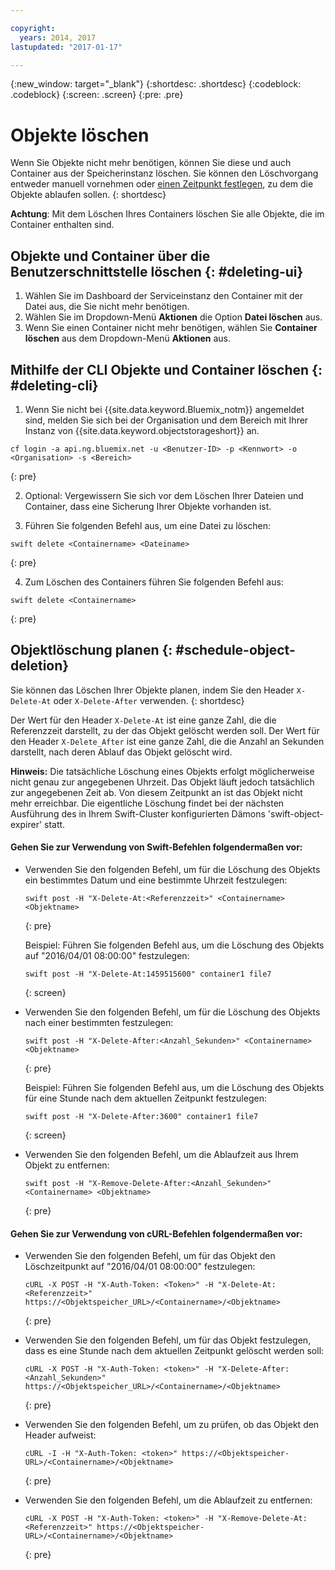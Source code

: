 ```yaml
---

copyright:
  years: 2014, 2017
lastupdated: "2017-01-17"

---
```

{:new_window: target="_blank"}
{:shortdesc: .shortdesc}
{:codeblock: .codeblock}
{:screen: .screen}
{:pre: .pre}


# Objekte löschen

Wenn Sie Objekte nicht mehr benötigen, können Sie diese und auch Container aus der Speicherinstanz löschen. Sie können den Löschvorgang entweder manuell vornehmen oder [einen Zeitpunkt festlegen](/docs/services/ObjectStorage/os_deletion.html#schedule-object-deletion), zu dem die Objekte ablaufen sollen.
{: shortdesc}

**Achtung**: Mit dem Löschen Ihres Containers löschen Sie alle Objekte, die im Container enthalten sind.


## Objekte und Container über die Benutzerschnittstelle löschen {: #deleting-ui}

1. Wählen Sie im Dashboard der Serviceinstanz den Container mit der Datei aus, die Sie nicht mehr benötigen.
2. Wählen Sie im Dropdown-Menü **Aktionen** die Option **Datei löschen** aus.
3. Wenn Sie einen Container nicht mehr benötigen, wählen Sie **Container löschen** aus dem Dropdown-Menü **Aktionen** aus.



## Mithilfe der CLI Objekte und Container löschen {: #deleting-cli}

1.  Wenn Sie nicht bei {{site.data.keyword.Bluemix_notm}} angemeldet sind, melden Sie sich bei der Organisation und dem Bereich mit Ihrer Instanz von {{site.data.keyword.objectstorageshort}} an.
  ```
  cf login -a api.ng.bluemix.net -u <Benutzer-ID> -p <Kennwort> -o <Organisation> -s <Bereich>
  ```
  {: pre}

2. Optional: Vergewissern Sie sich vor dem Löschen Ihrer Dateien und Container, dass eine Sicherung Ihrer Objekte vorhanden ist. 

3. Führen Sie folgenden Befehl aus, um eine Datei zu löschen:
  ```
  swift delete <Containername> <Dateiname>
  ```
  {: pre}

4. Zum Löschen des Containers führen Sie folgenden Befehl aus:
  ```
  swift delete <Containername>
  ```
  {: pre}



## Objektlöschung planen {: #schedule-object-deletion}


Sie können das Löschen Ihrer Objekte planen, indem Sie den Header `X-Delete-At` oder `X-Delete-After` verwenden.
{: shortdesc}

Der Wert für den Header `X-Delete-At` ist eine ganze Zahl, die die Referenzzeit darstellt, zu der das Objekt gelöscht werden soll. Der Wert für den Header `X-Delete_After` ist eine ganze Zahl, die die Anzahl an Sekunden darstellt, nach deren Ablauf das Objekt gelöscht wird. 

**Hinweis:** Die tatsächliche Löschung eines Objekts erfolgt möglicherweise nicht genau zur angegebenen Uhrzeit. Das Objekt läuft jedoch tatsächlich zur angegebenen Zeit ab. Von diesem Zeitpunkt an ist das Objekt nicht mehr erreichbar. Die eigentliche Löschung findet bei der nächsten Ausführung des in Ihrem Swift-Cluster konfigurierten Dämons 'swift-object-expirer' statt.

#### Gehen Sie zur Verwendung von Swift-Befehlen folgendermaßen vor:

* Verwenden Sie den folgenden Befehl, um für die Löschung des Objekts ein bestimmtes Datum und eine bestimmte Uhrzeit festzulegen:

    ```
    swift post -H "X-Delete-At:<Referenzzeit>" <Containername> <Objektname>
    ```
    {: pre}

    Beispiel:
    Führen Sie folgenden Befehl aus, um die Löschung des Objekts auf "2016/04/01 08:00:00" festzulegen:

    ```
    swift post -H "X-Delete-At:1459515600" container1 file7
    ```
    {: screen}

* Verwenden Sie den folgenden Befehl, um für die Löschung des Objekts nach einer bestimmten festzulegen:

    ```
    swift post -H "X-Delete-After:<Anzahl_Sekunden>" <Containername> <Objektname>
    ```
    {: pre}

    Beispiel:
    Führen Sie folgenden Befehl aus, um die Löschung des Objekts für eine Stunde nach dem aktuellen Zeitpunkt festzulegen:

    ```
    swift post -H "X-Delete-After:3600" container1 file7
    ```
    {: screen}

* Verwenden Sie den folgenden Befehl, um die Ablaufzeit aus Ihrem Objekt zu entfernen:

    ```
    swift post -H "X-Remove-Delete-After:<Anzahl_Sekunden>" <Containername> <Objektname>
    ```
    {: pre}



#### Gehen Sie zur Verwendung von cURL-Befehlen folgendermaßen vor:

* Verwenden Sie den folgenden Befehl, um für das Objekt den Löschzeitpunkt auf "2016/04/01 08:00:00" festzulegen:

    ```
    cURL -X POST -H "X-Auth-Token: <Token>" -H "X-Delete-At:<Referenzzeit>" https://<Objektspeicher_URL>/<Containername>/<Objektname>
    ```
    {: pre}

* Verwenden Sie den folgenden Befehl, um für das Objekt festzulegen, dass es eine Stunde nach dem aktuellen Zeitpunkt gelöscht werden soll:

    ```
    cURL -X POST -H "X-Auth-Token: <token>" -H "X-Delete-After:<Anzahl_Sekunden>" https://<Objektspeicher_URL>/<Containername>/<Objektname>
    ```
    {: pre}

* Verwenden Sie den folgenden Befehl, um zu prüfen, ob das Objekt den Header aufweist:

    ```
    cURL -I -H "X-Auth-Token: <token>" https://<Objektspeicher-URL>/<Containername>/<Objektname>
    ```
    {: pre}

* Verwenden Sie den folgenden Befehl, um die Ablaufzeit zu entfernen:

    ```
    cURL -X POST -H "X-Auth-Token: <token>" -H "X-Remove-Delete-At:<Referenzzeit>" https://<Objektspeicher-URL>/<Containername>/<Objektname>
    ```
    {: pre}
